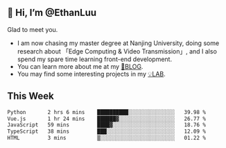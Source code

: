 ## 👋 Hi, I’m @EthanLuu

Glad to meet you.

- I am now chasing my master degree at Nanjing University, doing some research about 「Edge Computing & Video Transmission」, and I also spend my spare time learning front-end development.
- You can learn more about me at my [📝BLOG](https://blog.ethanloo.cn).
- You may find some interesting projects in my [💡LAB](https://lab.ethanloo.cn).

## This Week
<!--START_SECTION:waka-->

```txt
Python       2 hrs 6 mins    ██████████░░░░░░░░░░░░░░░   39.98 %
Vue.js       1 hr 24 mins    ██████▓░░░░░░░░░░░░░░░░░░   26.77 %
JavaScript   59 mins         ████▓░░░░░░░░░░░░░░░░░░░░   18.76 %
TypeScript   38 mins         ███░░░░░░░░░░░░░░░░░░░░░░   12.09 %
HTML         3 mins          ▒░░░░░░░░░░░░░░░░░░░░░░░░   01.22 %
```

<!--END_SECTION:waka-->

